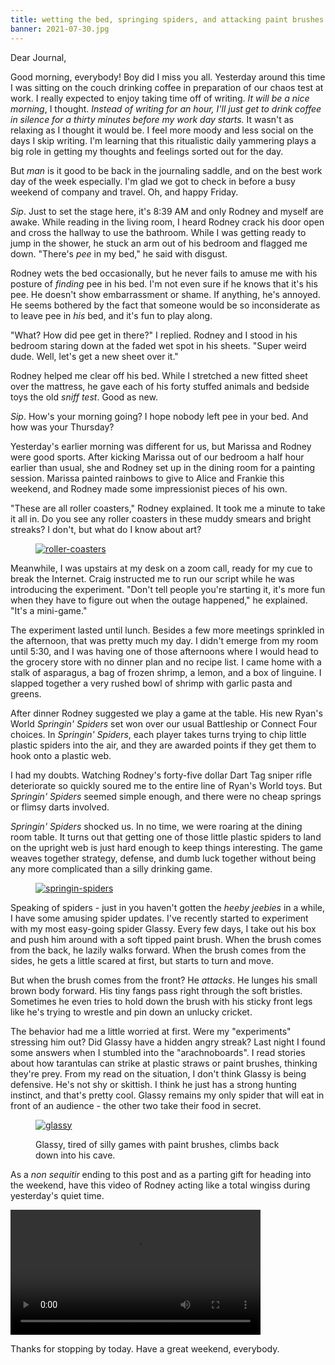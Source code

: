```yaml
---
title: wetting the bed, springing spiders, and attacking paint brushes
banner: 2021-07-30.jpg
---
```


Dear Journal,

Good morning, everybody!  Boy did I miss you all.  Yesterday around
this time I was sitting on the couch drinking coffee in preparation of
our chaos test at work.  I really expected to enjoy taking time off of
writing.  _It will be a nice morning_, I thought.  _Instead of writing
for an hour, I'll just get to drink coffee in silence for a thirty
minutes before my work day starts._  It wasn't as relaxing as I
thought it would be.  I feel more moody and less social on the days I
skip writing.  I'm learning that this ritualistic daily yammering
plays a big role in getting my thoughts and feelings sorted out for
the day.

But _man_ is it good to be back in the journaling saddle, and on the
best work day of the week especially.  I'm glad we got to check in
before a busy weekend of company and travel.  Oh, and happy Friday.

_Sip_.  Just to set the stage here, it's 8:39 AM and only Rodney and
myself are awake.  While reading in the living room, I heard Rodney
crack his door open and cross the hallway to use the bathroom.  While
I was getting ready to jump in the shower, he stuck an arm out of his
bedroom and flagged me down.  "There's _pee_ in my bed," he said with
disgust.

Rodney wets the bed occasionally, but he never fails to amuse me with
his posture of _finding_ pee in his bed.  I'm not even sure if he
knows that it's his pee.  He doesn't show embarrassment or shame.  If
anything, he's annoyed.  He seems bothered by the fact that someone
would be so inconsiderate as to leave pee in _his_ bed, and it's fun
to play along.

"What?  How did pee get in there?" I replied.  Rodney and I stood in
his bedroom staring down at the faded wet spot in his sheets.  "Super
weird dude.  Well, let's get a new sheet over it."

Rodney helped me clear off his bed.  While I stretched a new fitted
sheet over the mattress, he gave each of his forty stuffed animals and
bedside toys the old _sniff test_.  Good as new.

_Sip_.  How's your morning going?  I hope nobody left pee in your bed.
And how was your Thursday?

Yesterday's earlier morning was different for us, but Marissa and
Rodney were good sports.  After kicking Marissa out of our bedroom a
half hour earlier than usual, she and Rodney set up in the dining room
for a painting session.  Marissa painted rainbows to give to Alice and
Frankie this weekend, and Rodney made some impressionist pieces of his
own.

"These are all roller coasters," Rodney explained.  It took me a
minute to take it all in.  Do you see any roller coasters in these
muddy smears and bright streaks?  I don't, but what do I know about art?

<figure>
  <a href="/images/2021-07-30-roller-coasters.jpg">
    <img alt="roller-coasters" src="/images/2021-07-30-roller-coasters.jpg"/>
  </a>
</figure>

Meanwhile, I was upstairs at my desk on a zoom call, ready for my cue
to break the Internet.  Craig instructed me to run our script while he
was introducing the experiment.  "Don't tell people you're starting
it, it's more fun when they have to figure out when the outage
happened," he explained.  "It's a mini-game."

The experiment lasted until lunch.  Besides a few more meetings
sprinkled in the afternoon, that was pretty much my day.  I didn't
emerge from my room until 5:30, and I was having one of those
afternoons where I would head to the grocery store with no dinner plan
and no recipe list.  I came home with a stalk of asparagus, a bag of
frozen shrimp, a lemon, and a box of linguine.  I slapped together a
very rushed bowl of shrimp with garlic pasta and greens.

After dinner Rodney suggested we play a game at the table.  His new
Ryan's World _Springin' Spiders_ set won over our usual Battleship or
Connect Four choices.  In _Springin' Spiders_, each player takes turns
trying to chip little plastic spiders into the air, and they are
awarded points if they get them to hook onto a plastic web.

I had my doubts.  Watching Rodney's forty-five dollar Dart Tag sniper
rifle deteriorate so quickly soured me to the entire line of Ryan's
World toys.  But _Springin' Spiders_ seemed simple enough, and there
were no cheap springs or flimsy darts involved.

_Springin' Spiders_ shocked us.  In no time, we were roaring at the
dining room table.  It turns out that getting one of those little
plastic spiders to land on the upright web is just hard enough to keep
things interesting.  The game weaves together strategy, defense, and
dumb luck together without being any more complicated than a silly
drinking game.

<figure>
  <a href="/images/2021-07-30-springin-spiders.jpg">
    <img alt="springin-spiders" src="/images/2021-07-30-springin-spiders.jpg"/>
  </a>
</figure>

Speaking of spiders - just in you haven't gotten the _heeby jeebies_
in a while, I have some amusing spider updates.  I've recently started
to experiment with my most easy-going spider Glassy.  Every few days,
I take out his box and push him around with a soft tipped paint
brush.  When the brush comes from the back, he lazily walks forward.
When the brush comes from the sides, he gets a little scared at first,
but starts to turn and move.

But when the brush comes from the front?  He _attacks_.  He lunges his
small brown body forward.  His tiny fangs pass right through the soft
bristles.  Sometimes he even tries to hold down the brush with his
sticky front legs like he's trying to wrestle and pin down an unlucky
cricket.

The behavior had me a little worried at first.  Were my "experiments"
stressing him out?  Did Glassy have a hidden angry streak?  Last night
I found some answers when I stumbled into the "arachnoboards".  I read
stories about how tarantulas can strike at plastic straws or paint
brushes, thinking they're prey.  From my read on the situation, I
don't think Glassy is being defensive.  He's not shy or skittish.  I
think he just has a strong hunting instinct, and that's pretty cool.
Glassy remains my only spider that will eat in front of an audience -
the other two take their food in secret.

<figure>
  <a href="/images/2021-07-30-glassy.jpg">
    <img alt="glassy" src="/images/2021-07-30-glassy.jpg"/>
  </a>
  <figcaption><p>Glassy, tired of silly games with paint brushes, climbs back down into his cave.</p></figcaption>
</figure>

As a _non sequitir_ ending to this post and as a parting gift for
heading into the weekend, have this video of Rodney acting like a
total wingiss during yesterday's quiet time.

<video width="400" controls="">
<source src="/vids/2021-07-30-quiet-time.mp4" type="video/mp4" />
Bummer - it looks like your browser doesn't support embedded video.
</video>

Thanks for stopping by today.  Have a great weekend, everybody.
